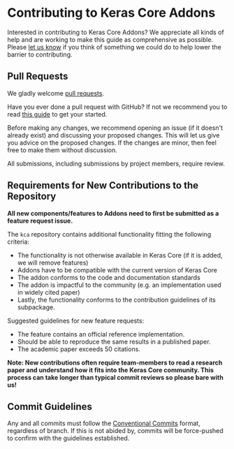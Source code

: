 # Contributing to Keras Core Addons

Interested in contributing to Keras Core Addons? We appreciate all kinds
of help and are working to make this guide as comprehensive as possible.
Please [let us know](https://github.com/terminalai/kca/issues) if
you think of something we could do to help lower the barrier to
contributing.

## Pull Requests

We gladly welcome [pull requests](
https://help.github.com/articles/about-pull-requests/).

Have you ever done a pull request with GitHub? 
If not we recommend you to read 
[this guide](https://github.com/gabrieldemarmiesse/getting_started_open_source) 
to get your started.

Before making any changes, we recommend opening an issue (if it
doesn't already exist) and discussing your proposed changes. This will
let us give you advice on the proposed changes. If the changes are
minor, then feel free to make them without discussion.

All submissions, including submissions by project members, require
review.


## Requirements for New Contributions to the Repository

**All new components/features to Addons need to first be submitted as a feature 
request issue.**

The `kca` repository contains additional functionality fitting the following criteria:

* The functionality is not otherwise available in Keras Core (if it is added, we will remove features)
* Addons have to be compatible with the current version of Keras Core
* The addon conforms to the code and documentation standards
* The addon is impactful to the community (e.g. an implementation used
 in widely cited paper)
 * Lastly, the functionality conforms to the contribution guidelines of
 its subpackage.

Suggested guidelines for new feature requests:

* The feature contains an official reference implementation.
* Should be able to reproduce the same results in a published paper.
* The academic paper exceeds 50 citations.

**Note: New contributions often require team-members to read a research
paper and understand how it fits into the Keras Core community. This
process can take longer than typical commit reviews so please bare with
us!**


## Commit Guidelines

Any and all commits must follow the [Conventional Commits](https://www.conventionalcommits.org/en/v1.0.0/) 
format, regardless of branch. If this is not abided by, commits will be force-pushed to confirm with the
guidelines established.
